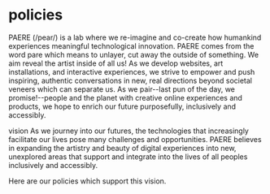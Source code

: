 # policies

PAERE (/pear/) is a lab where we re-imagine and co-create how humankind experiences meaningful technological innovation. PAERE comes from the word pare which means to unlayer, cut away the outside of something. We aim reveal the artist inside of all us! As we develop websites, art installations, and interactive experiences, we strive to empower and push inspiring, authentic conversations in new, real directions beyond societal veneers which can separate us. As we pair--last pun of the day, we promise!--people and the planet with creative online experiences and products, we hope to enrich our future purposefully, inclusively and accessibly.

vision
As we journey into our futures, the technologies that increasingly facilitate our lives pose many challenges and opportunities. PAERE believes in expanding the artistry and beauty of digital experiences into new, unexplored areas that support and integrate into the lives of all peoples inclusively and accessibly. 

Here are our policies which support this vision.
